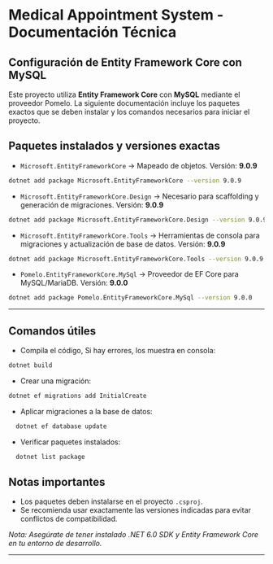 # Medical Appointment System - Documentación Técnica

## Configuración de Entity Framework Core con MySQL

Este proyecto utiliza **Entity Framework Core** con **MySQL** mediante el proveedor Pomelo. La siguiente documentación incluye los paquetes exactos que se deben instalar y los comandos necesarios para iniciar el proyecto.

## Paquetes instalados y versiones exactas

- `Microsoft.EntityFrameworkCore` → Mapeado de objetos.
  Versión: **9.0.9**

```bash
dotnet add package Microsoft.EntityFrameworkCore --version 9.0.9
```

- `Microsoft.EntityFrameworkCore.Design` → Necesario para scaffolding y generación de migraciones.
  Versión: **9.0.9**

```bash
dotnet add package Microsoft.EntityFrameworkCore.Design --version 9.0.9
```

- `Microsoft.EntityFrameworkCore.Tools` → Herramientas de consola para migraciones y actualización de base de datos.
  Versión: **9.0.9**

```bash
dotnet add package Microsoft.EntityFrameworkCore.Tools --version 9.0.9
```

- `Pomelo.EntityFrameworkCore.MySql` → Proveedor de EF Core para MySQL/MariaDB.
  Versión: **9.0.0**

```bash
dotnet add package Pomelo.EntityFrameworkCore.MySql --version 9.0.0
```

---

## Comandos útiles

- Compila el código, Si hay errores, los muestra en consola:

```bash
dotnet build
```

- Crear una migración:

```bash
dotnet ef migrations add InitialCreate
```

- Aplicar migraciones a la base de datos:

```bash
  dotnet ef database update
```

- Verificar paquetes instalados:

```bash
  dotnet list package
```

## Notas importantes

- Los paquetes deben instalarse en el proyecto `.csproj`.
- Se recomienda usar exactamente las versiones indicadas para evitar conflictos de compatibilidad.

*Nota: Asegúrate de tener instalado .NET 6.0 SDK y Entity Framework Core en tu entorno de desarrollo.*

---
